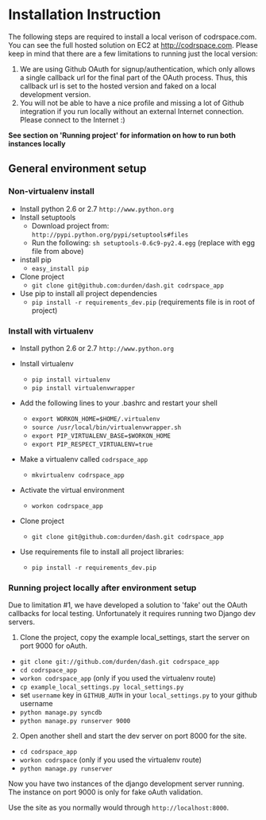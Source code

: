 # Installation Instruction

The following steps are required to install a local verison of codrspace.com.
You can see the full hosted solution on EC2 at http://codrspace.com.
Please keep in mind that there are a few limitations to running just the local
version:

1. We are using Github OAuth for signup/authentication, which only allows a
   single callback url for the final part of the OAuth process.  Thus, this
   callback url is set to the hosted version and faked on a local development version.
2. You will not be able to have a nice profile and missing a lot of Github
   integration if you run locally without an external Internet connection.
   Please connect to the Internet :)

**See section on 'Running project' for information on how to run both instances locally**

## General environment setup

### Non-virtualenv install

- Install python 2.6 or 2.7 `http://www.python.org`
- Install setuptools
    - Download project from: `http://pypi.python.org/pypi/setuptools#files`
    - Run the following: `sh setuptools-0.6c9-py2.4.egg` (replace with egg file from above)
- install pip
    - `easy_install pip`
- Clone project
    - `git clone git@github.com:durden/dash.git codrspace_app`
- Use pip to install all project dependencies
    - `pip install -r requirements_dev.pip` (requirements file is in root of project)

### Install with virtualenv

- Install python 2.6 or 2.7 `http://www.python.org`
- Install virtualenv
    - `pip install virtualenv`
    - `pip install virtualenvwrapper`
- Add the following lines to your .bashrc and restart your shell

    - `export WORKON_HOME=$HOME/.virtualenv`
    - `source /usr/local/bin/virtualenvwrapper.sh`
    - `export PIP_VIRTUALENV_BASE=$WORKON_HOME`
    - `export PIP_RESPECT_VIRTUALENV=true`

- Make a virtualenv called `codrspace_app`
    - `mkvirtualenv codrspace_app`
- Activate the virtual environment
    - `workon codrspace_app`
- Clone project
    - `git clone git@github.com:durden/dash.git codrspace_app`
- Use requirements file to install all project libraries:
    - `pip install -r requirements_dev.pip`

### Running project locally after environment setup

Due to limitation #1, we have developed a solution to 'fake' out the OAuth
callbacks for local testing.  Unfortunately it requires running two Django dev servers.

1. Clone the project, copy the example local_settings, start the server on port 9000 for oAuth.

  - `git clone git://github.com/durden/dash.git codrspace_app`
  - `cd codrspace_app`
  - `workon codrspace_app` (only if you used the virtualenv route)
  - `cp example_local_settings.py local_settings.py`
  -  set `username` key in `GITHUB_AUTH` in your `local_settings.py` to your github username
  - `python manage.py syncdb`
  - `python manage.py runserver 9000`

2. Open another shell and start the dev server on port 8000 for the site.

  - `cd codrspace_app`
  - `workon codrspace` (only if you used the virtualenv route)
  - `python manage.py runserver `

Now you have two instances of the django development server running.
The instance on port 9000 is only for fake oAuth validation.

Use the site as you normally would through `http://localhost:8000`.
